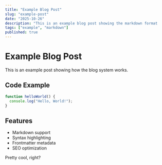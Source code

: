 ```yaml
---
title: "Example Blog Post"
slug: "example-post"
date: "2025-10-26"
description: "This is an example blog post showing the markdown format and frontmatter structure"
tags: ["example", "markdown"]
published: true
---
```


# Example Blog Post

This is an example post showing how the blog system works.

## Code Example

```typescript
function helloWorld() {
  console.log("Hello, World!");
}
```

## Features

- Markdown support
- Syntax highlighting
- Frontmatter metadata
- SEO optimization

Pretty cool, right?
